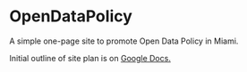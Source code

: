 OpenDataPolicy
==============

A simple one-page site to promote Open Data Policy in Miami.

Initial outline of site plan is on [Google Docs.](https://docs.google.com/a/codeforamerica.org/document/d/11Bay_yJPphLQn8JnjUvYd6-gciAKPYR-4XDcpSSJ348/edit)


